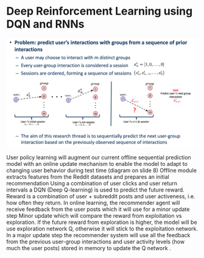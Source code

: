 # Deep Reinforcement Learning using DQN and RNNs
![GitHub Logo](/images/groupInteraction.png)

User policy learning will augment our current offline sequential prediction model with an online update mechanism to enable the model to adapt to changing user behavior during test time (diagram on slide 8)
Offline module extracts features from the Reddit datasets and prepares an initial recommendation
Using a combination of user clicks and user return intervals a DQN (Deep Q-learning) is used to predict the future reward.
Reward is a combination of user + subreddit posts and user activeness, i.e. how often they return.
In online learning, the recommender agent will receive feedback from the user posts which it will use for a minor update step 
Minor update which will compare the reward from exploitation vs exploration.
If the future reward from exploration is higher, the model will be use exploration network Q, otherwise it will stick to the exploitation network. 
In a major update step the recommender system will use all the feedback from the previous user-group interactions and user activity levels (how much the user posts) stored in memory to update the Q network .
